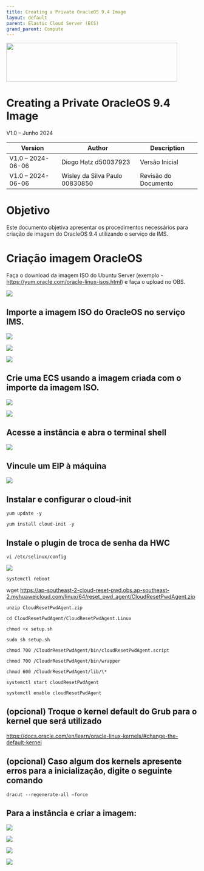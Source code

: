 ```yaml
---
title: Creating a Private OracleOS 9.4 Image
layout: default
parent: Elastic Cloud Server (ECS)
grand_parent: Compute
---
```

<img width="450px" height="102px" src="https://console-static.huaweicloud.com/static/authui/20210202115135/public/custom/images/logo-en.svg">

# Creating a Private OracleOS 9.4 Image

V1.0 – Junho 2024

| **Version**       | **Author**                     | **Description**      |
| ----------------- | ------------------------------ | -------------------- |
| V1.0 – 2024-06-06 | Diogo Hatz d50037923           | Versão Inicial       |
| V1.0 – 2024-06-06 | Wisley da Silva Paulo 00830850 | Revisão do Documento |

# Objetivo

Este documento objetiva apresentar os procedimentos necessários para
criação de imagem do OracleOS 9.4 utilizando o serviço de IMS.

# Criação imagem OracleOS
    
Faça o download da imagem ISO do Ubuntu Server (exemplo - <https://yum.oracle.com/oracle-linux-isos.html>) e faça o upload no OBS.

![](/huaweicloud-knowledge-base/assets/images/ECS-Private-OracleOS-9.4-Image/media/image3.png)

## Importe a imagem ISO do OracleOS no serviço IMS.

![](/huaweicloud-knowledge-base/assets/images/ECS-Private-OracleOS-9.4-Image/media/image4.png)

![](/huaweicloud-knowledge-base/assets/images/ECS-Private-OracleOS-9.4-Image/media/image5.png)

![](/huaweicloud-knowledge-base/assets/images/ECS-Private-OracleOS-9.4-Image/media/image6.png)

## Crie uma ECS usando a imagem criada com o importe da imagem ISO. 

![](/huaweicloud-knowledge-base/assets/images/ECS-Private-OracleOS-9.4-Image/media/image7.png)

![](/huaweicloud-knowledge-base/assets/images/ECS-Private-OracleOS-9.4-Image/media/image8.png)

## Acesse a instância e abra o terminal shell

![](/huaweicloud-knowledge-base/assets/images/ECS-Private-OracleOS-9.4-Image/media/image9.png)

## Vincule um EIP à máquina

![](/huaweicloud-knowledge-base/assets/images/ECS-Private-OracleOS-9.4-Image/media/image10.png)

## Instalar e configurar o cloud-init

```shell
yum update -y

yum install cloud-init -y
```

## Instale o plugin de troca de senha da HWC

```shell
vi /etc/selinux/config
```

![](/huaweicloud-knowledge-base/assets/images/ECS-Private-OracleOS-9.4-Image/media/image11.png)

```shell
systemctl reboot
```

wget
<https://ap-southeast-2-cloud-reset-pwd.obs.ap-southeast-2.myhuaweicloud.com/linux/64/reset_pwd_agent/CloudResetPwdAgent.zip>

```shell
unzip CloudResetPwdAgent.zip

cd CloudResetPwdAgent/CloudResetPwdAgent.Linux

chmod +x setup.sh

sudo sh setup.sh

chmod 700 /CloudrResetPwdAgent/bin/cloudResetPwdAgent.script

chmod 700 /CloudrResetPwdAgent/bin/wrapper

chmod 600 /CloudrResetPwdAgent/lib/\*

systemctl start cloudResetPwdAgent

systemctl enable cloudResetPwdAgent
```

## (opcional) Troque o kernel default do Grub para o kernel que será utilizado

<https://docs.oracle.com/en/learn/oracle-linux-kernels/#change-the-default-kernel>

## (opcional) Caso algum dos kernels apresente erros para a inicialização, digite o seguinte comando

```shell
dracut --regenerate-all –force
```

## Para a instância e criar a imagem:

![](/huaweicloud-knowledge-base/assets/images/ECS-Private-OracleOS-9.4-Image/media/image12.png)

![](/huaweicloud-knowledge-base/assets/images/ECS-Private-OracleOS-9.4-Image/media/image13.png)

![](/huaweicloud-knowledge-base/assets/images/ECS-Private-OracleOS-9.4-Image/media/image14.png)

![](/huaweicloud-knowledge-base/assets/images/ECS-Private-OracleOS-9.4-Image/media/image15.png)
